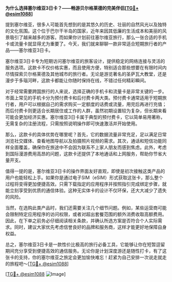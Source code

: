 **为什么选择塞尔维亚3日卡？——畅游贝尔格莱德的完美伴侣[[TG💪+ @esim1088](https://t.me/s/esim1088)]**

提到塞尔维亚，很多人可能首先想到的是其悠久的历史、壮丽的自然风光以及独特的文化氛围。这个位于巴尔干半岛的国家，近年来因其低廉的生活成本和美丽的风景吸引了越来越多的游客。而如果你计划前往塞尔维亚旅行，那么一张合适的手机卡或流量卡就显得尤为重要了。今天，我们就来聊聊一款非常适合短期旅行者的产品——塞尔维亚3日卡。

塞尔维亚3日卡专为短期访问塞尔维亚的旅客设计，提供稳定的网络连接与灵活的服务选项。这款卡不仅价格实惠，而且使用方便，特别适合那些想要在有限时间内尽情探索贝尔格莱德及其他城市的旅行者。无论是游览著名的圣萨瓦大教堂，还是漫步于多瑙河畔，这款卡都能让你随时保持在线，不错过任何精彩瞬间。

对于经常需要跨国旅行的人来说，选择正确的手机卡和流量卡是非常关键的一步。市面上常见的手机卡分为预付费卡和后付费卡两大类。预付费卡通常适用于短期旅行者，用户可以根据自己的需求购买一定额度的话费或流量，用完后再进行充值；而后付费卡则更适合长期居住或工作的人群，虽然初期设置较为复杂，但长期来看可能会更加经济实惠。塞尔维亚3日卡属于典型的预付费卡，它以简单易用著称，无需复杂的注册流程，只需按照说明操作即可快速激活并开始使用。

那么，这款卡的具体优势在哪里呢？首先，它的数据流量非常充足，足以满足日常浏览社交媒体、查看地图导航以及拍摄照片视频的需求。其次，通话和短信功能同样全面覆盖，确保你在旅途中不会因为联系不上家人朋友而感到焦虑。此外，考虑到国际漫游费用高昂的问题，这款卡还提供了本地通话和上网服务，帮助你节省大量开支。

值得一提的是，塞尔维亚3日卡的操作界面友好直观，即使是初次接触这类产品的用户也能轻松上手。如果你是通过电子SIM（eSIM）形式获取这张卡，那么整个过程将变得更加便捷高效。只需下载指定的应用程序并按照指引完成绑定步骤，就能立刻享受到优质的通信体验。这种无实体卡的设计不仅环保，还大大减少了遗失的风险。

当然，在选购此类产品时，我们还需要关注几个细节问题。例如，某些运营商可能会限制特定应用程序的访问权限，或者对超出套餐范围的额外消费收取高额费用。因此，在下单之前务必仔细阅读相关条款，并确认所选方案是否符合个人实际需求。同时，建议大家优先考虑信誉良好的品牌和服务商，这样才能更好地保障自身权益。

总之，塞尔维亚3日卡是一款性价比极高的旅行必备工具，它能够让你在短暂逗留期间充分享受到便捷高效的通信服务。无论你是计划深度游还是随性打卡，有了这张卡的支持，你的塞尔维亚之旅定会更加愉快难忘！赶紧为自己安排一次说走就走的旅程吧～[[TG💪+ @esim1088](https://t.me/s/esim1088)]

[[TG💪+ @esim1088](https://t.me/s/esim1088) ![Image](https://i.postimg.cc/4NQfJmqS/Snipaste-2025-05-13-00-14-12.png)]